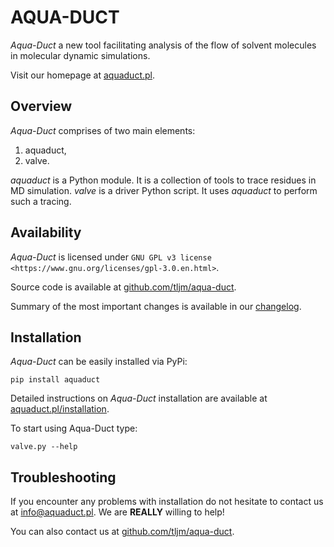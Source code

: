 AQUA-DUCT
=========

*Aqua-Duct* a new tool facilitating analysis of the flow of solvent
molecules in molecular dynamic simulations.

Visit our homepage at [aquaduct.pl](http://aquaduct.pl/).

## Overview

*Aqua-Duct* comprises of two main elements:

1.  aquaduct,
2.  valve.

*aquaduct* is a Python module. It is a collection of tools to trace
residues in MD simulation. *valve* is a driver Python script. It uses
*aquaduct* to perform such a tracing.

## Availability

*Aqua-Duct* is licensed under
`GNU GPL v3 license <https://www.gnu.org/licenses/gpl-3.0.en.html>`.

Source code is available at [github.com/tljm/aqua-duct](https://github.com/tljm/aqua-duct).

Summary of the most important changes is available in our [changelog](docs/source/changelog.rst).

## Installation

*Aqua-Duct* can be easily installed via PyPi:

    pip install aquaduct

Detailed instructions on *Aqua-Duct* installation are available at
[aquaduct.pl/installation](http://www.aquaduct.pl/installation/).

To start using Aqua-Duct type:

    valve.py --help

## Troubleshooting

If you encounter any problems with installation do not hesitate to
contact us at [info@aquaduct.pl](mailto:info@aquaduct.pl?subject=Aqua-Duct). We are **REALLY** willing to help!

You can also contact us at [github.com/tljm/aqua-duct](https://github.com/tljm/aqua-duct).

